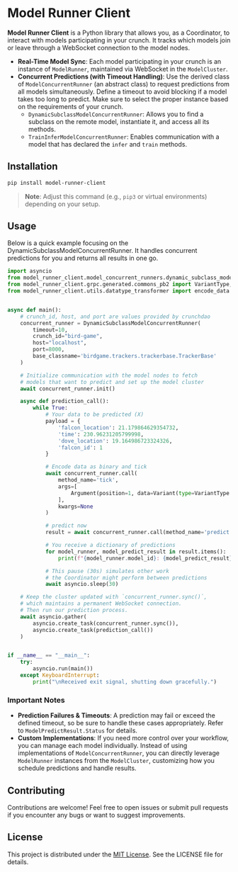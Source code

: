 # Model Runner Client

**Model Runner Client** is a Python library that allows you, as a Coordinator, to interact with models participating in your crunch. It tracks which models join or leave through a WebSocket connection to the model nodes.

- **Real-Time Model Sync**: Each model participating in your crunch is an instance of `ModelRunner`, maintained via WebSocket in the `ModelCluster`.
- **Concurrent Predictions (with Timeout Handling)**: Use the derived class of `ModelConcurrentRunner` (an abstract class) to request predictions from all models simultaneously. Define a timeout to avoid blocking if a model takes too long
  to predict. Make sure to select the proper instance based on the requirements of your crunch.
    - `DynamicSubclassModelConcurrentRunner`: Allows you to find a subclass on the remote model, instantiate it, and access all its methods.
    - `TrainInferModelConcurrentRunner`: Enables communication with a model that has declared the `infer` and `train` methods.

## Installation

```bash
pip install model-runner-client
```

> **Note**: Adjust this command (e.g., `pip3` or virtual environments) depending on your setup.

## Usage

Below is a quick example focusing on the DynamicSubclassModelConcurrentRunner. It handles concurrent predictions for you and returns all results in one go.

```python
import asyncio
from model_runner_client.model_concurrent_runners.dynamic_subclass_model_concurrent_runner import DynamicSubclassModelConcurrentRunner
from model_runner_client.grpc.generated.commons_pb2 import VariantType, Argument, Variant
from model_runner_client.utils.datatype_transformer import encode_data


async def main():
    # crunch_id, host, and port are values provided by crunchdao
    concurrent_runner = DynamicSubclassModelConcurrentRunner(
        timeout=10,
        crunch_id="bird-game",
        host="localhost",
        port=8000,
        base_classname='birdgame.trackers.trackerbase.TrackerBase'
    )

    # Initialize communication with the model nodes to fetch 
    # models that want to predict and set up the model cluster
    await concurrent_runner.init()

    async def prediction_call():
        while True:
            # Your data to be predicted (X)
            payload = {
                'falcon_location': 21.179864629354732,
                'time': 230.96231205799998,
                'dove_location': 19.164986723324326,
                'falcon_id': 1
            }

            # Encode data as binary and tick
            await concurrent_runner.call(
                method_name='tick',
                args=[
                    Argument(position=1, data=Variant(type=VariantType.JSON, value=encode_data(VariantType.JSON, payload)))
                ],
                kwargs=None
            )

            # predict now
            result = await concurrent_runner.call(method_name='predict')

            # You receive a dictionary of predictions
            for model_runner, model_predict_result in result.items():
                print(f"{model_runner.model_id}: {model_predict_result}")

            # This pause (30s) simulates other work 
            # the Coordinator might perform between predictions
            await asyncio.sleep(30)

    # Keep the cluster updated with `concurrent_runner.sync()`, 
    # which maintains a permanent WebSocket connection.
    # Then run our prediction process.
    await asyncio.gather(
        asyncio.create_task(concurrent_runner.sync()),
        asyncio.create_task(prediction_call())
    )


if __name__ == "__main__":
    try:
        asyncio.run(main())
    except KeyboardInterrupt:
        print("\nReceived exit signal, shutting down gracefully.")
```

### Important Notes

- **Prediction Failures & Timeouts**: A prediction may fail or exceed the defined timeout, so be sure to handle these cases appropriately. Refer to `ModelPredictResult.Status` for details.
- **Custom Implementations**: If you need more control over your workflow, you can manage each model individually. Instead of using implementations of `ModelConcurrentRunner`, you can directly leverage `ModelRunner` instances from the
  `ModelCluster`, customizing how you schedule predictions and handle results.

## Contributing

Contributions are welcome! Feel free to open issues or submit pull requests if you encounter any bugs or want to suggest improvements.

## License

This project is distributed under the [MIT License](https://choosealicense.com/licenses/mit/). See the LICENSE file for details.
